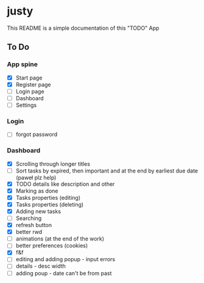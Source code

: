 # justy

This README is a simple documentation of this "TODO" App

## To Do

### App spine
- [x] Start page
- [x] Register page
- [ ] Login page
- [ ] Dashboard
- [ ] Settings

### Login
- [ ] forgot password

### Dashboard
- [x] Scrolling through longer titles
- [ ] Sort tasks by expired, then important and at the end by earliest due date (paweł plz help)
- [x] TODO details like description and other
- [x] Marking as done
- [x] Tasks properties (editing)
- [x] Tasks properties (deleting)
- [x] Adding new tasks
- [ ] Searching
- [x] refresh button
- [x] better rwd
- [ ] animations (at the end of the work)
- [ ] better preferences (cookies)
- [x] f&f
- [ ] editing and adding popup - input errors
- [ ] details - desc width
- [ ] adding poup - date can't be from past